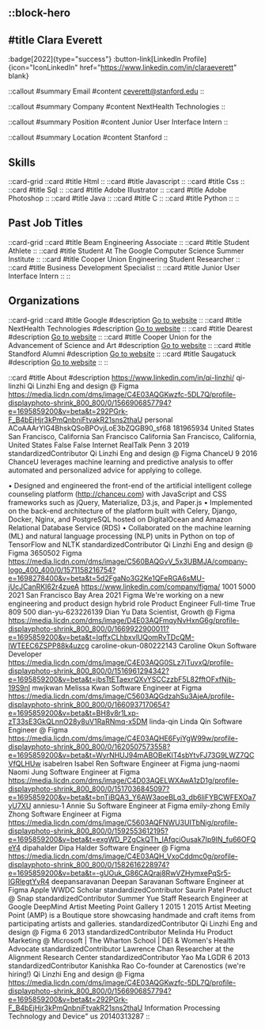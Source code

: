 ::block-hero
---
#title
Clara Everett
---

:badge[2022]{type="success"}
:button-link[LinkedIn Profile]{icon="IconLinkedIn" href="https://www.linkedin.com/in/claraeverett" blank}

::callout
#summary
Email
#content
ceverett@stanford.edu
::

::callout
#summary
Company
#content
NextHealth Technologies
::

::callout
#summary
Position
#content
Junior User Interface Intern
::

::callout
#summary
Location
#content
Stanford
::

## Skills
::card-grid
::card
#title
Html
::
::card
#title
Javascript
::
::card
#title
Css
::
::card
#title
Sql
::
::card
#title
Adobe Illustrator
::
::card
#title
Adobe Photoshop
::
::card
#title
Java
::
::card
#title
C
::
::card
#title
Python
::
::

## Past Job Titles
::card-grid
::card
#title
Beam Engineering Associate
::
::card
#title
Student Athlete
::
::card
#title
Student At The Google Computer Science Summer Institute
::
::card
#title
Cooper Union Engineering Student Researcher
::
::card
#title
Business Development Specialist
::
::card
#title
Junior User Interface Intern
::
::

## Organizations
::card-grid
::card
#title
Google
#description
[Go to website](google.com)
::
::card
#title
NextHealth Technologies
#description
[Go to website](nexthealthtechnologies.com)
::
::card
#title
Dearest
#description
[Go to website](dearest.io)
::
::card
#title
Cooper Union for the Advancement of Science and Art
#description
[Go to website](cooper.edu)
::
::card
#title
Standford Alumni
#description
[Go to website](stanfordalumni.org)
::
::card
#title
Saugatuck
#description
[Go to website](saugatuckrowing.com)
::
::

::card
#title
About
#description
https://www.linkedin.com/in/qi-linzhi/ qi-linzhi Qi Linzhi Eng and design @ Figma https://media.licdn.com/dms/image/C4E03AQGKwzfc-5DL7Q/profile-displayphoto-shrink_800_800/0/1566906857794?e=1695859200&v=beta&t=292PGrk-F_B4bEjHjr3kPmQnbniFtvakR21sns2thaU personal ACoAAArYlG4BhskQSoBPOvjLoE3bZQGB90_sf68 181965934 United States San Francisco, California San Francisco California San Francisco, California, United States False False Internet RealTalk Penn 3 2019 standardizedContributor Qi Linzhi Eng and design @ Figma ChanceU 9 2016 ChanceU leverages machine learning and predictive analysis to offer automated and personalized advice for applying to college.

• Designed and engineered the front-end of the artificial intelligent college counseling platform (http://chanceu.com) with JavaScript and CSS frameworks such as jQuery, Materialize, D3.js, and Paper.js
• Implemented on the back-end architecture of the platform built with Celery, Django, Docker, Nginx, and PostgreSQL hosted on DigitalOcean and Amazon Relational Database Service (RDS)
• Collaborated on the machine learning (ML) and natural language processing (NLP) units in Python on top of TensorFlow and NLTK standardizedContributor Qi Linzhi Eng and design @ Figma 3650502 Figma https://media.licdn.com/dms/image/C560BAQGvV_5x3UBMJA/company-logo_400_400/0/1571158216754?e=1698278400&v=beta&t=5d2FgaNo3G2Ke1QFeRGA6sMU-jUcJCanRKI62r4zueA https://www.linkedin.com/company/figma/ 1001 5000 2021 San Francisco Bay Area 2021 Figma We're working on a new engineering and product design hybrid role Product Engineer Full-time True 809 500 dian-yu-623226139 Dian Yu Data Scientist, Growth @ Figma https://media.licdn.com/dms/image/D4E03AQFmqyNvHxnG6g/profile-displayphoto-shrink_800_800/0/1669922900011?e=1695859200&v=beta&t=IqffxCLhbxvlUQomRvTDcQM-lWTEEC6ZSPP88k4uzcg caroline-okun-080222143 Caroline Okun Software Developer https://media.licdn.com/dms/image/C4E03AQG0SLz7iTuvxQ/profile-displayphoto-shrink_800_800/0/1516961294342?e=1695859200&v=beta&t=jbsTtETaexrQXvYSCCzzbF5L82fftOFxfNjb-19S9nI mwjkwan Melissa Kwan Software Engineer at Figma https://media.licdn.com/dms/image/C5603AQGdzahSu3AjeA/profile-displayphoto-shrink_800_800/0/1660937170654?e=1695859200&v=beta&t=BH8v8r1Lxp-zT33sE3GkQLnnO28y8uV1RaRNmq-x5DM linda-qin Linda Qin Software Engineer @ Figma https://media.licdn.com/dms/image/C4E03AQHE6FyiYgW99w/profile-displayphoto-shrink_800_800/0/1620507573558?e=1695859200&v=beta&t=WyrNHUJ94mABOBeKlT4sbYtvFJ73G9LWZ7QCVfQLHUw isabelren Isabel Ren Software Engineer at Figma jung-naomi Naomi Jung Software Engineer at Figma https://media.licdn.com/dms/image/C4D03AQELWXAwA1zD1g/profile-displayphoto-shrink_800_800/0/1517036845097?e=1695859200&v=beta&t=bnTiBQA3_Y6AW3aoeBLq3_db6liFYBCWFEXOa7yU7XU anniesu-1 Annie Su Software Engineer at Figma emily-zhong Emily Zhong Software Engineer at Figma https://media.licdn.com/dms/image/C5603AQFNWU3UITbNig/profile-displayphoto-shrink_800_800/0/1592553612195?e=1695859200&v=beta&t=exgWD_PZgCkQTh_IAfqciOusak7Ip9IN_fu66OFQeY4 dipahalder Dipa Halder Software Engineer @ Figma https://media.licdn.com/dms/image/C4E03AQH_VxoCddmc0g/profile-displayphoto-shrink_800_800/0/1582616228974?e=1695859200&v=beta&t=-gUOuk_G86CAQraj8RwVZHymxePqSr5-IGRlegtYvR4 deepansaravanan Deepan Saravanan Software Engineer at Figma Apple WWDC Scholar standardizedContributor Saurin Patel Product @ Snap standardizedContributor Summer Yue Staff Research Engineer at Google DeepMind Artist Meeting Point Gallery 1 2015 1 2015 Artist Meeting Point (AMP) is a Boutique store showcasing handmade and craft items from participating artists and galleries. standardizedContributor Qi Linzhi Eng and design @ Figma 6 2013 standardizedContributor Melinda Hu Product Marketing @ Microsoft | The Wharton School | DEI & Women's Health Advocate standardizedContributor Lawrence Chan Researcher at the Alignment Research Center standardizedContributor Yao Ma LGDR 6 2013 standardizedContributor Kanishka Rao Co-founder at Carenostics (we're hiring!) Qi Linzhi Eng and design @ Figma https://media.licdn.com/dms/image/C4E03AQGKwzfc-5DL7Q/profile-displayphoto-shrink_800_800/0/1566906857794?e=1695859200&v=beta&t=292PGrk-F_B4bEjHjr3kPmQnbniFtvakR21sns2thaU Information Processing Technology and Device" us 20140313287
::
